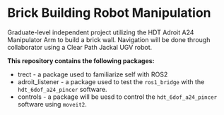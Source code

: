 # Brick Building Robot Manipulation
Graduate-level independent project utilizing the HDT Adroit A24 Manipulator Arm to build a brick wall. Navigation will be done through collaborator using a Clear Path Jackal UGV robot.

__This repository contains the following packages:__
* trect - a package used to familiarize self with ROS2
* adroit_listener - a package used to test the ```ros1_bridge``` with the ```hdt_6dof_a24_pincer``` software. 
* controls - a package will be uesd to control the ```hdt_6dof_a24_pincer``` software using ```moveit2```.
